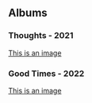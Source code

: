 ## Albums
### Thoughts - 2021
[This is an image](cover.png)
### Good Times - 2022
[This is an image](cover.png)
